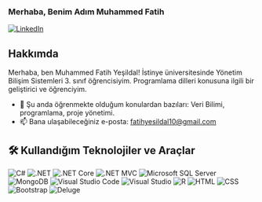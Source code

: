 
### Merhaba, Benim Adım Muhammed Fatih

[![LinkedIn](https://img.shields.io/badge/LinkedIn-%230077B5.svg?&style=flat&logo=linkedin&logoColor=white)](https://www.linkedin.com/in/muhammed-fatih-ye%C5%9Fildal-025887228/)

## Hakkımda

Merhaba, ben Muhammed Fatih Yeşildal! İstinye üniversitesinde Yönetim Bilişim Sistemleri 3. sınıf öğrencisiyim. Programlama dilleri konusuna ilgili bir geliştirici ve öğrenciyim.

- 🌱 Şu anda öğrenmekte olduğum konulardan bazıları: Veri Bilimi, programlama, proje yönetimi.
- 📫 Bana ulaşabileceğiniz e-posta: fatihyesildal10@gmail.com

## 🛠️ Kullandığım Teknolojiler ve Araçlar

![C#](https://img.shields.io/badge/-C%23-%23239120?style=flat&logo=c-sharp&logoColor=ffffff)
![.NET](https://img.shields.io/badge/-.NET-%235C2D91?style=flat&logo=.net&logoColor=ffffff)
![.NET Core](https://img.shields.io/badge/-.NET%20Core-%237159C1?style=flat&logo=.net&logoColor=ffffff)
![.NET MVC](https://img.shields.io/badge/-.NET%20MVC-%231ABC9C?style=flat&logo=.net&logoColor=ffffff)
![Microsoft SQL Server](https://img.shields.io/badge/-Microsoft%20SQL%20Server-%23CC2927?style=flat&logo=microsoft-sql-server&logoColor=ffffff)
![MongoDB](https://img.shields.io/badge/-MongoDB-%2347A248?style=flat&logo=mongodb&logoColor=ffffff)
![Visual Studio Code](https://img.shields.io/badge/-Visual%20Studio%20Code-%23007ACC?style=flat&logo=visual-studio-code&logoColor=ffffff)
![Visual Studio](https://img.shields.io/badge/-Visual%20Studio-%235C2D91?style=flat&logo=visual-studio&logoColor=ffffff)
![R](https://img.shields.io/badge/-R-%23276DC3?style=flat&logo=r&logoColor=ffffff)
![HTML](https://img.shields.io/badge/-HTML-%23E34F26?style=flat&logo=html5&logoColor=ffffff)
![CSS](https://img.shields.io/badge/-CSS-%231572B6?style=flat&logo=css3&logoColor=ffffff)
![Bootstrap](https://img.shields.io/badge/-Bootstrap-%23563D7C?style=flat&logo=bootstrap&logoColor=ffffff)
![Deluge](https://img.shields.io/badge/-Deluge-%23663399?style=flat&logo=zoho&logoColor=ffffff)
